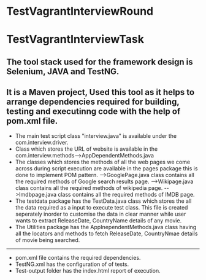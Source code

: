 # TestVagrantInterviewRound
# TestVagrantInterviewTask
The tool stack used for the framework design is Selenium, JAVA and TestNG.
---------------------------------------------------------
It is a Maven project, Used this tool as it helps to arrange dependencies required for building, testing and executinng code with the help of pom.xml file.
----------------------------------------------------------
* The main test script class "interview.java" is available under the com.interview.driver.
* Class which stores the URL of website is available in the com.interview.methods-->AppDependentMethods.java
* The classes which stores the methods of all the web pages we come across during script execution are available in the pages package this is done to implement POM pattern.
-->GooglePage.java class contains all the required methods of Google search results page.
-->Wikipage.java class contains all the required methods of wikipedia page.
-->Imdbpage.java class contains all the required methods of IMDB page.
* The testdata package has the TestData.java class which stores the all the data required as a input to execute test class. This file is created seperately inorder to customise the data
in clear manner while user wants to extract ReleaseDate, CountryName details of any movie.
* The Utilities package has the AppInependentMethods.java class having all the locators and methods to fetch ReleaseDate, CountryNmae details of movie being searched.
------------------------------------------------------------
* pom.xml file contains the required dependencies.
* TestNG.xml has the configuration of of tests.
* Test-output folder has the index.html report of execution.

